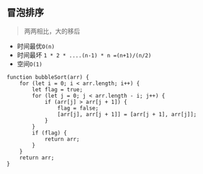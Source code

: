 ## 冒泡排序
> 两两相比，大的移后

* 时间最优`O(n)`
* 时间最坏 `1 * 2 * ....(n-1) * n =(n+1)/(n/2)`
* 空间`O(1)`

```
function bubbleSort(arr) {
    for (let i = 0; i < arr.length; i++) {
        let flag = true;
        for (let j = 0; j < arr.length - i; j++) {
            if (arr[j] > arr[j + 1]) {
                flag = false;
                [arr[j], arr[j + 1]] = [arr[j + 1], arr[j]];
            }
        }
        if (flag) {
            return arr;
        }
    }
    return arr;
}
```